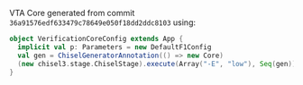 VTA Core generated from commit `36a91576edf633479c78649e050f18dd2ddc8103` using:

```.scala
object VerificationCoreConfig extends App {
  implicit val p: Parameters = new DefaultF1Config
  val gen = ChiselGeneratorAnnotation(() => new Core)
  (new chisel3.stage.ChiselStage).execute(Array("-E", "low"), Seq(gen))
}

```
